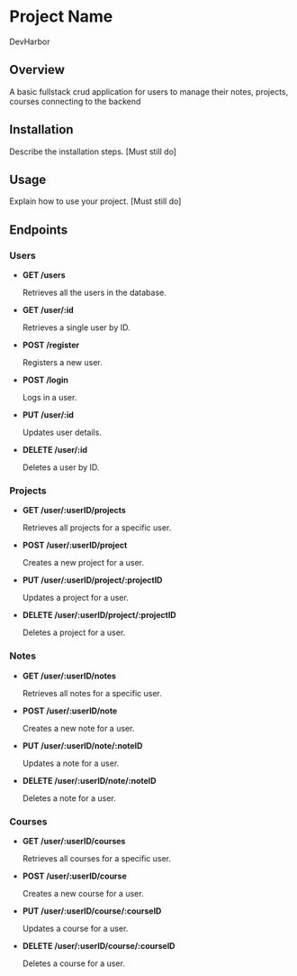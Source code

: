 # Project Name

DevHarbor

## Overview

A basic fullstack crud application for users to manage their notes, projects, courses connecting to the backend

## Installation

Describe the installation steps. [Must still do]

## Usage

Explain how to use your project. [Must still do]

## Endpoints

### Users

- **GET /users**

  Retrieves all the users in the database.

- **GET /user/:id**

  Retrieves a single user by ID.

- **POST /register**

  Registers a new user.

- **POST /login**

  Logs in a user.

- **PUT /user/:id**

  Updates user details.

- **DELETE /user/:id**

  Deletes a user by ID.

### Projects

- **GET /user/:userID/projects**

  Retrieves all projects for a specific user.

- **POST /user/:userID/project**

  Creates a new project for a user.

- **PUT /user/:userID/project/:projectID**

  Updates a project for a user.

- **DELETE /user/:userID/project/:projectID**

  Deletes a project for a user.

### Notes

- **GET /user/:userID/notes**

  Retrieves all notes for a specific user.

- **POST /user/:userID/note**

  Creates a new note for a user.

- **PUT /user/:userID/note/:noteID**

  Updates a note for a user.

- **DELETE /user/:userID/note/:noteID**

  Deletes a note for a user.

### Courses

- **GET /user/:userID/courses**

  Retrieves all courses for a specific user.

- **POST /user/:userID/course**

  Creates a new course for a user.

- **PUT /user/:userID/course/:courseID**

  Updates a course for a user.

- **DELETE /user/:userID/course/:courseID**

  Deletes a course for a user.
